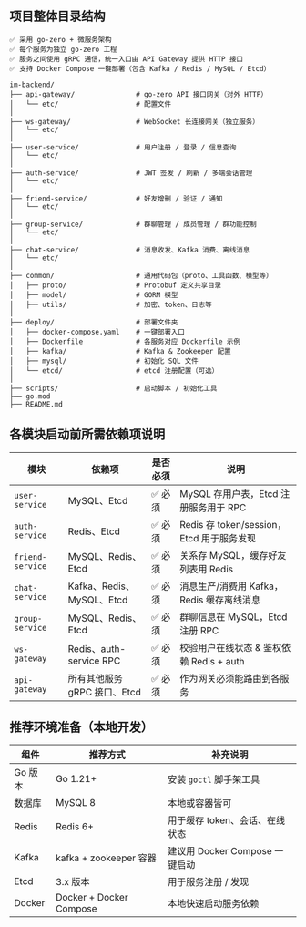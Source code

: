 ## 项目整体目录结构
    ✅ 采用 go-zero + 微服务架构
    ✅ 每个服务为独立 go-zero 工程
    ✅ 服务之间使用 gRPC 通信，统一入口由 API Gateway 提供 HTTP 接口
    ✅ 支持 Docker Compose 一键部署（包含 Kafka / Redis / MySQL / Etcd）

```   
im-backend/
├── api-gateway/               # go-zero API 接口网关（对外 HTTP）
│   └── etc/                   # 配置文件
│
├── ws-gateway/                # WebSocket 长连接网关（独立服务）
│   └── etc/
│
├── user-service/              # 用户注册 / 登录 / 信息查询
│   └── etc/
│
├── auth-service/              # JWT 签发 / 刷新 / 多端会话管理
│   └── etc/
│
├── friend-service/            # 好友增删 / 验证 / 通知
│   └── etc/
│
├── group-service/             # 群聊管理 / 成员管理 / 群功能控制
│   └── etc/
│
├── chat-service/              # 消息收发、Kafka 消费、离线消息
│   └── etc/
│
├── common/                    # 通用代码包（proto、工具函数、模型等）
│   ├── proto/                 # Protobuf 定义共享目录
│   ├── model/                 # GORM 模型
│   ├── utils/                 # 加密、token、日志等
│
├── deploy/                    # 部署文件夹
│   ├── docker-compose.yaml    # 一键部署入口
│   ├── Dockerfile             # 各服务对应 Dockerfile 示例
│   ├── kafka/                 # Kafka & Zookeeper 配置
│   ├── mysql/                 # 初始化 SQL 文件
│   └── etcd/                  # etcd 注册配置（可选）
│
├── scripts/                   # 启动脚本 / 初始化工具
├── go.mod
├── README.md
```
## 各模块启动前所需依赖项说明
| 模块               | 依赖项                    | 是否必须 | 说明                                |
| ---------------- | ---------------------- | ---- | --------------------------------- |
| `user-service`   | MySQL、Etcd             | ✅ 必须 | MySQL 存用户表，Etcd 注册服务用于 RPC        |
| `auth-service`   | Redis、Etcd             | ✅ 必须 | Redis 存 token/session，Etcd 用于服务发现 |
| `friend-service` | MySQL、Redis、Etcd       | ✅ 必须 | 关系存 MySQL，缓存好友列表用 Redis           |
| `chat-service`   | Kafka、Redis、MySQL、Etcd | ✅ 必须 | 消息生产/消费用 Kafka，Redis 缓存离线消息       |
| `group-service`  | MySQL、Redis、Etcd       | ✅ 必须 | 群聊信息在 MySQL，Etcd 注册 RPC           |
| `ws-gateway`     | Redis、auth-service RPC | ✅ 必须 | 校验用户在线状态 & 鉴权依赖 Redis + auth      |
| `api-gateway`    | 所有其他服务 gRPC 接口、Etcd    | ✅ 必须 | 作为网关必须能路由到各服务                     |
##  推荐环境准备（本地开发）
| 组件     | 推荐方式                    | 补充说明                    |
| ------ | ----------------------- | ----------------------- |
| Go 版本  | Go 1.21+                | 安装 `goctl` 脚手架工具        |
| 数据库    | MySQL 8                 | 本地或容器皆可                 |
| Redis  | Redis 6+                | 用于缓存 token、会话、在线状态      |
| Kafka  | kafka + zookeeper 容器    | 建议用 Docker Compose 一键启动 |
| Etcd   | 3.x 版本                  | 用于服务注册 / 发现             |
| Docker | Docker + Docker Compose | 本地快速启动服务依赖              |

